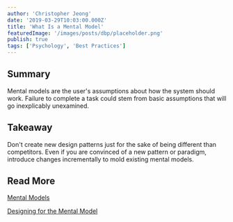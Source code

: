 ```yaml
---
author: 'Christopher Jeong'
date: '2019-03-29T10:03:00.000Z'
title: 'What Is a Mental Model'
featuredImage: '/images/posts/dbp/placeholder.png'
publish: true
tags: ['Psychology', 'Best Practices']
---
```


## Summary

Mental models are the user's assumptions about how the system should work. Failure to complete a task could stem from basic assumptions that will go inexplicably unexamined.

## Takeaway

Don't create new design patterns just for the sake of being different than competitors. Even if you are convinced of a new pattern or paradigm, introduce changes incrementally to mold existing mental models.

## Read More

[Mental Models](https://www.nngroup.com/articles/mental-models/)

[Designing for the Mental Model](https://uxdesign.cc/designing-for-the-mental-model-b6aa5b3a814d)
